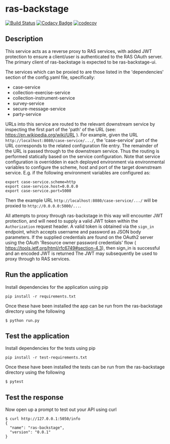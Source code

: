 # ras-backstage
[![Build Status](https://travis-ci.org/ONSdigital/ras-backstage.svg?branch=master)](https://travis-ci.org/ONSdigital/ras-backstage)
[![Codacy Badge](https://api.codacy.com/project/badge/Grade/4e427a826650454d98ed74dade65a4ff)](https://www.codacy.com/app/ONSDigital/ras-backstage)
[![codecov](https://codecov.io/gh/ONSdigital/ras-backstage/branch/master/graph/badge.svg)](https://codecov.io/gh/ONSdigital/ras-backstage)

## Description

This service acts as a reverse proxy to RAS services, with added JWT protection to ensure a client/user is authenticated to the RAS OAuth server. The primary client of ras-backstage is expected to be ras-backstage-ui.

The services which can be proxied to are those listed in the 'dependencies' section of the config.yaml file, specifically:

- case-service
- collection-exercise-service
- collection-instrument-service
- survey-service
- secure-message-service
- party-service

URLs into this service are routed to the relevant downstream service by inspecting the first part of the 'path' of the URL (see: https://en.wikipedia.org/wiki/URL ). For example, given the URL `http://localhost:8080/case-service/.../`,
the 'case-service' part of the URL corresponds to the related configuration file entry. The remainder of the URL is passed through to the downstream service. Thus the routing is performed
statically based on the service configuration. Note that service configuration is overridden in each deployed environment via environmental variables to configure the scheme, host and port of the
target downstream service. E.g. if the following environment variables are configured as:

```
export case-service.scheme=http
export case-service.host=0.0.0.0
export case-service.port=5000
```

Then the example URL `http://localhost:8080/case-service/.../` will be proxied to `http://0.0.0.0:5000/...`.

All attempts to proxy through ras-backstage in this way will encounter JWT protection, and will need to supply a valid JWT token within the `Authorization` request header. A valid token is obtained via the `sign_in` endpoint,
which accepts username and password as JSON body parameters. If the supplied credentials are found on the OAuth2 server using the OAuth 'Resource owner password credentials' flow ( https://tools.ietf.org/html/rfc6749#section-4.3), then sign_in is successful and an encoded JWT is returned
The JWT may subsequently be used to proxy through to RAS services.


Run the application
-------------------
Install dependencies for the application using pip
```
pip install -r requirements.txt
```
Once these have been installed the app can be run from the ras-backstage directory using the following
```
$ python run.py
```

Test the application
--------------------
Install dependencies for the tests using pip
```
pip install -r test-requirements.txt
```

Once these have been installed the tests can be run from the ras-backstage directory using the following
```
$ pytest
```

Test the response
-----------------

Now open up a prompt to test out your API using curl
```
$ curl http://127.0.0.1:5050/info
{
  "name": "ras-backstage",
  "version": "0.0.1"
}
```
